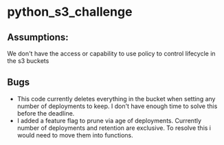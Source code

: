 # python_s3_challenge

## Assumptions:
We don't have the access or capability to use policy to control lifecycle in the s3 buckets

## Bugs
- This code currently deletes everything in the bucket when setting any number of deployments to keep.  I don't have enough time to solve this before the deadline.
- I added a feature flag to prune via age of deployments.  Currently number of deployments and retention are exclusive.  To resolve this i would need to move them into functions.

